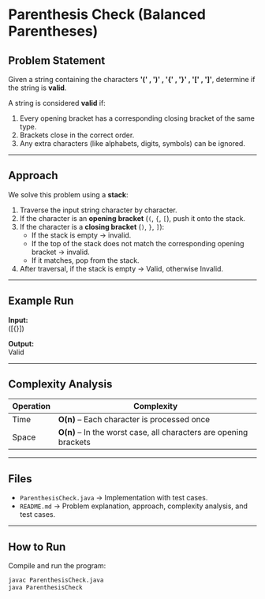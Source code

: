 # Parenthesis Check (Balanced Parentheses)

## Problem Statement
Given a string containing the characters **'(' , ')' , '{' , '}' , '[' , ']'**, determine if the string is **valid**.

A string is considered **valid** if:
1. Every opening bracket has a corresponding closing bracket of the same type.  
2. Brackets close in the correct order.  
3. Any extra characters (like alphabets, digits, symbols) can be ignored.

---

## Approach
We solve this problem using a **stack**:

1. Traverse the input string character by character.  
2. If the character is an **opening bracket** (`(`, `{`, `[`), push it onto the stack.  
3. If the character is a **closing bracket** (`)`, `}`, `]`):  
   - If the stack is empty → invalid.  
   - If the top of the stack does not match the corresponding opening bracket → invalid.  
   - If it matches, pop from the stack.  
4. After traversal, if the stack is empty → Valid, otherwise Invalid.

---

## Example Run

**Input:**  
([{}])

**Output:**  
Valid

---

## Complexity Analysis

| Operation | Complexity |
|-----------|-------------|
| Time      | **O(n)** – Each character is processed once |
| Space     | **O(n)** – In the worst case, all characters are opening brackets |

---

## Files
- `ParenthesisCheck.java` → Implementation with test cases.  
- `README.md` → Problem explanation, approach, complexity analysis, and test cases.  

---

## How to Run
Compile and run the program:

```bash
javac ParenthesisCheck.java
java ParenthesisCheck
```
